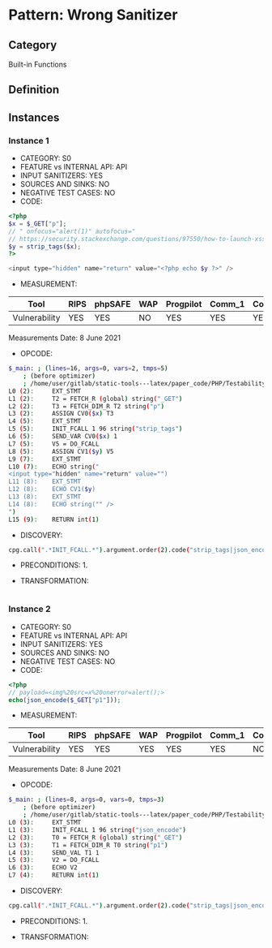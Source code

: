 # Pattern: Wrong Sanitizer

## Category

Built-in Functions

## Definition

## Instances

### Instance 1

- CATEGORY: S0
- FEATURE vs INTERNAL API: API
- INPUT SANITIZERS:  YES
- SOURCES AND SINKS: NO 
- NEGATIVE TEST CASES: NO
- CODE:

```php
<?php
$x = $_GET["p"];
// " onfocus="alert(1)" autofocus="
// https://security.stackexchange.com/questions/97550/how-to-launch-xss-code-from-an-input-html-tag-upon-page-load
$y = strip_tags($x);
?>

<input type="hidden" name="return" value="<?php echo $y ?>" />
```

- MEASUREMENT:

| Tool          | RIPS | phpSAFE | WAP  | Progpilot | Comm_1 | Comm_2 | Correct |
| ------------- | ---- | ------- | ---- | --------- | ------- | --------- | ------- |
| Vulnerability | YES  | YES     | NO   | YES       | YES     | YES       | YES     |
Measurements Date: 8 June 2021

- OPCODE:

```bash
$_main: ; (lines=16, args=0, vars=2, tmps=5)
    ; (before optimizer)
    ; /home/user/gitlab/static-tools---latex/paper_code/PHP/Testability_Patterns/72_wrong_sanitizer/first_ex/first_ex.php:1-9
L0 (2):     EXT_STMT
L1 (2):     T2 = FETCH_R (global) string("_GET")
L2 (2):     T3 = FETCH_DIM_R T2 string("p")
L3 (2):     ASSIGN CV0($x) T3
L4 (5):     EXT_STMT
L5 (5):     INIT_FCALL 1 96 string("strip_tags")
L6 (5):     SEND_VAR CV0($x) 1
L7 (5):     V5 = DO_FCALL
L8 (5):     ASSIGN CV1($y) V5
L9 (7):     EXT_STMT
L10 (7):    ECHO string("
<input type="hidden" name="return" value="")
L11 (8):    EXT_STMT
L12 (8):    ECHO CV1($y)
L13 (8):    EXT_STMT
L14 (8):    ECHO string("" />
")
L15 (9):    RETURN int(1)
```

- DISCOVERY:

```bash
cpg.call(".*INIT_FCALL.*").argument.order(2).code("strip_tags|json_encode").size
```

- PRECONDITIONS:
   1.

- TRANSFORMATION: 

```

```

### Instance 2

- CATEGORY: S0
- FEATURE vs INTERNAL API: API
- INPUT SANITIZERS:  YES
- SOURCES AND SINKS: NO 
- NEGATIVE TEST CASES: NO
- CODE:

```php
<?php 
// payload=<img%20src=x%20onerror=alert();>
echo(json_encode($_GET["p1"]));
```

- MEASUREMENT:

| Tool          | RIPS | phpSAFE | WAP  | Progpilot | Comm_1 | Comm_2 | Correct |
| ------------- | ---- | ------- | ---- | --------- | ------- | --------- | ------- |
| Vulnerability | YES  | YES     | YES  | YES       | YES     | NO        | YES     |
Measurements Date: 8 June 2021

- OPCODE:

```bash
$_main: ; (lines=8, args=0, vars=0, tmps=3)
    ; (before optimizer)
    ; /home/user/gitlab/static-tools---latex/paper_code/PHP/Testability_Patterns/72_wrong_sanitizer/second_ex/second_ex.php:1-4
L0 (3):     EXT_STMT
L1 (3):     INIT_FCALL 1 96 string("json_encode")
L2 (3):     T0 = FETCH_R (global) string("_GET")
L3 (3):     T1 = FETCH_DIM_R T0 string("p1")
L4 (3):     SEND_VAL T1 1
L5 (3):     V2 = DO_FCALL
L6 (3):     ECHO V2
L7 (4):     RETURN int(1)
```

- DISCOVERY:

```bash
cpg.call(".*INIT_FCALL.*").argument.order(2).code("strip_tags|json_encode").size
```

- PRECONDITIONS:
  1.

- TRANSFORMATION: 

```

```


